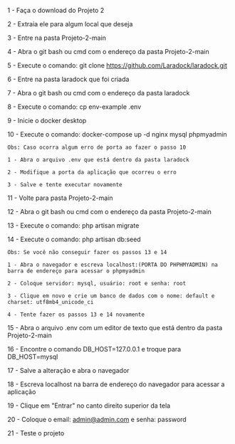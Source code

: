 1 - Faça o download do Projeto 2

2 - Extraia ele para algum local que deseja

3 - Entre na pasta Projeto-2-main

4 - Abra o git bash ou cmd com o endereço da pasta Projeto-2-main

5 - Execute o comando: git clone https://github.com/Laradock/laradock.git

6 - Entre na pasta laradock que foi criada

7 - Abra o git bash ou cmd com o endereço da pasta laradock

8 - Execute o comando: cp env-example .env

9 - Inicie o docker desktop

10 - Execute o comando: docker-compose up -d nginx mysql phpmyadmin

    Obs: Caso ocorra algum erro de porta ao fazer o passo 10
    
    1 - Abra o arquivo .env que está dentro da pasta laradock
    
    2 - Modifique a porta da aplicação que ocorreu o erro
    
    3 - Salve e tente executar novamente

11 - Volte para pasta Projeto-2-main

12 - Abra o git bash ou cmd com o endereço da pasta Projeto-2-main

13 - Execute o comando: php artisan migrate

14 - Execute o comando: php artisan db:seed

    Obs: Se você não conseguir fazer os passos 13 e 14

    1 - Abra o navegador e escreva localhost:(PORTA DO PHPHMYADMIN) na barra de endereço para acessar o phpmyadmin

    2 - Coloque servidor: mysql, usuário: root e senha: root

    3 - Clique em novo e crie um banco de dados com o nome: default e charset: utf8mb4_unicode_ci

    4 - Tente fazer os passos 13 e 14 novamente

15 - Abra o arquivo .env com um editor de texto que está dentro da pasta Projeto-2-main

16 - Encontre o comando DB_HOST=127.0.0.1 e troque para DB_HOST=mysql

17 - Salve a alteração e abra o navegador

18 - Escreva localhost na barra de endereço do navegador para acessar a aplicação

19 - Clique em "Entrar" no canto direito superior da tela

20 - Coloque o email: admin@admin.com e senha: password

21 - Teste o projeto
